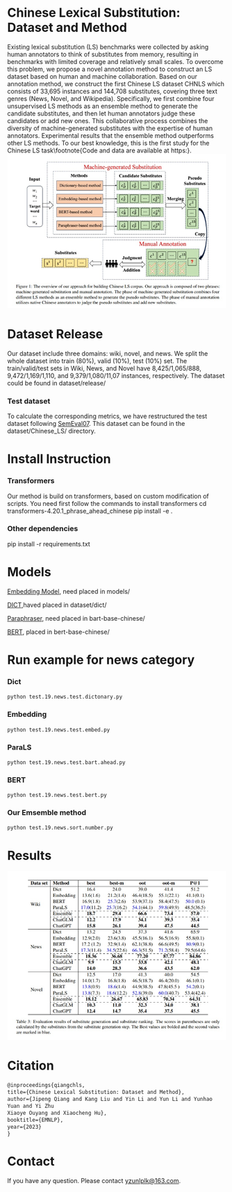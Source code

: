 # Chinese Lexical Substitution: Dataset and Method
Existing lexical substitution (LS) benchmarks were collected by asking human annotators to think of substitutes from memory, resulting in benchmarks with limited coverage and relatively small scales. To overcome this problem, we propose a novel annotation method to construct an LS dataset based on human and machine collaboration. Based on our annotation method, we construct the first Chinese LS dataset CHNLS which consists of 33,695 instances and 144,708 substitutes, covering three text genres (News, Novel, and Wikipedia). Specifically, we first combine four unsupervised LS methods as an ensemble method to generate the candidate substitutes, and then let human annotators judge these candidates or add new ones. This collaborative process combines the diversity of machine-generated substitutes with the expertise of human annotators. Experimental results that the ensemble method outperforms other LS methods. To our best knowledge, this is the first study for the Chinese LS task\footnote{Code and data are available at https:}. 
![](overview.jpg)

# Dataset Release
Our dataset include three domains: wiki, novel, and news. We split the whole dataset  into train (80%), valid (10%), test (10%) set. The train/valid/test sets in Wiki, News, and Novel have 8,425/1,065/888, 9,472/1,169/1,110, and 9,379/1,080/11,07 instances, respectively. The dataset could be found in dataset/release/

### Test dataset
To calculate the corresponding metrics, we have restructured the test dataset following [SemEval07](https://aclanthology.org/S07-1009.pdf). This dataset can be found in the dataset/Chinese_LS/ directory.

# Install Instruction
### Transformers
Our method is build on transformers, based on custom modification of scripts. You need first follow the commands to install transformers
cd transformers-4.20.1_phrase_ahead_chinese
pip install -e .

### Other dependencies

pip install -r requirements.txt

# Models 

 [Embedding Model](https://github.com/Embedding/Chinese-Word-Vectors), need placed in models/

[DICT](https://pan.baidu.com/share/link?shareid=2858555949&uk=2738088569),haved placed in dataset/dict/

[Paraphraser](https://drive.google.com/file/d/1pXYDbVJQnVzjcLwGJzSWbX0dFtBqRStm/view?usp=sharing), need placed in bart-base-chinese/


[BERT](https://huggingface.co/bert-base-chinese), placed in bert-base-chinese/



# Run example for news category 

### Dict
```
python test.19.news.test.dictonary.py
```

### Embedding 
```
python test.19.news.test.embed.py
```
### ParaLS

```
python test.19.news.test.bart.ahead.py
```

### BERT
```
python test.19.news.test.bert.py
```

### Our Emsemble method
```
python test.19.news.sort.number.py
```

# Results
![](results.jpg)


# Citation
```
@inproceedings{qiangchls,
title={Chinese Lexical Substitution: Dataset and Method},
author={Jipeng Qiang and Kang Liu and Yin Li and Yun Li and Yunhao Yuan and Yi Zhu
Xiaoye Ouyang and Xiaocheng Hu},
booktitle={EMNLP},
year={2023}
}
```

# Contact

If you have any question. Please contact yzunlplk@163.com.
